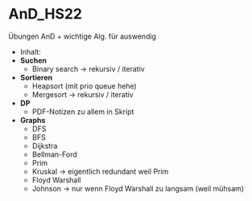 # AnD_HS22
Übungen AnD + wichtige Alg. für auswendig
- Inhalt:
- **Suchen**
  - Binary search -> rekursiv / iterativ
- **Sortieren**
  - Heapsort (mit prio queue hehe)
  - Mergesort -> rekursiv / iterativ
- **DP**
  - PDF-Notizen zu allem in Skript
- **Graphs**
  - DFS
  - BFS
  - Dijkstra
  - Bellman-Ford
  - Prim
  - Kruskal -> eigentlich redundant weil Prim
  - Floyd Warshall
  - Johnson -> nur wenn Floyd Warshall zu langsam (weil mühsam)
